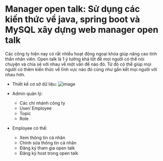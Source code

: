 # Manager open talk: Sử dụng các kiến thức về java, spring boot và MySQL xây dựng web manager open talk
Các công ty hiện nay có rất nhiều hoạt động ngoại khóa giúp nâng cao tinh thần nhân viên. Open talk là 1 ý tưởng khá tốt để mọi người có thể nói chuyện và chia sẻ với nhau về một vấn đề nào đó. Từ đó có thể giúp mọi người có thêm kiến thức về lĩnh vực nào đó cũng như gắn kết mọi người với nhau hơn.

- Thiết kế cơ sở dữ liệu:
![image](https://user-images.githubusercontent.com/83160881/206862832-b748cce1-b0c0-4592-8726-f14cf1972d4b.png)

- Admin quản lý:
   - Các chi nhánh công ty
   - User/ Employee
   - Topic
   - Role
- Employee có thể:
   - Xem thông tin cá nhân
   - Chỉnh sửa thông tin cá nhân
   - Đăng ký tham gia open talk
   - Đăng ký host trong open talk

